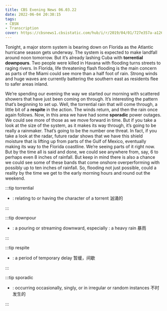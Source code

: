 ```yaml
---
title: CBS Evening News 06.03.22
date: 2022-06-04 20:38:15
tags:
- CBSN
- Transcription
cover: https://cbsnews1.cbsistatic.com/hub/i/r/2019/04/01/727e357a-a126-4138-a2c5-4d3222669d57/thumbnail/640x360/3ff2761028dc5c65cc4f07acd54bcd5c/cbsn2-logo-1920x1080.jpg
---
```

Tonight, a major storm system is bearing down on Florida as the Atlantic hurricane season gets underway. The system is expected to make landfall around noon tomorrow. But it’s already lashing Cuba with **torrential** **downpours**. Two people were killed in Havana with flooding turns streets to raging rivers. In Florida, life threatening flash flooding is the main concern as parts of the Miami could see more than a half foot of rain. Strong winds and huge waves are currently battering the southern east as residents flee to safer areas inland. 

We’re spending our evening the way we started our morning with scattered showers that have just been coming on through. It’s interesting the pattern that’s beginning to set up. Well, the torrential rain that will come through, a little bit of a **respite** in the action. The winds return, and then the rain once again follows. Now, in this area we have had some **sporadic** power outages. We could see more of those as we move forward in time. But if you take a look at the size of the system, as it makes its way through, it’s going to be really a rainmaker. That’s going to be the number one threat. In fact, if you take a look at the radar, future radar shows that we have this shield moisture that is lifting up from parts of the Gulf of Mexico, eventually making its way to the Florida coastline. We’re seeing parts of it right now. But by the time all is said and done, we could see anywhere from, say, 6 to perhaps even 8 inches of rainfall. But keep in mind there is also a chance we could see some of these bands that come onshore overperforming with possibly up to ten inches of rainfall. So, flooding not just possible, could a reality by the time we get to the early morning hours and round out the weekend. 

:::tip torrential

- : relating to or having the character of a torrent 汹涌的
  
:::

:::tip downpour

- : a pouring or streaming downward, especially : a heavy rain 暴雨
  
:::

:::tip respite

- : a period of temporary delay 暂缓，间歇
  
:::

:::tip sporadic

- : occurring occasionally, singly, or in irregular or random instances 不时发生的
  
:::
